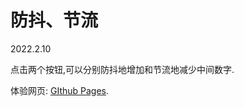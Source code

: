 # 防抖、节流

2022.2.10

点击两个按钮,可以分别防抖地增加和节流地减少中间数字.

体验网页: [GIthub Pages](https://mingeax.github.io/FE-Practice/%E9%98%B2%E6%8A%96%E8%8A%82%E6%B5%81/index.html).